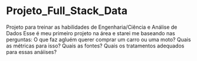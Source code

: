 # Projeto_Full_Stack_Data
Projeto para treinar as habilidades de Engenharia/Ciência e Análise de Dados
Esse é meu primeiro projeto na área e starei me baseando nas perguntas:
O que faz agluém querer comprar um carro ou uma moto?
Quais as métricas para isso?
Quais as fontes?
Quais os tratamentos adequados para essas anáiises?
